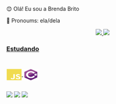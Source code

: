 😊 Olá! Eu sou a Brenda Brito

🤭 Pronoums: ela/dela

<div align="center">
  <a href="https://github.com/bibi-eight">
  <img height="180em" src="https://github-readme-stats.vercel.app/api?username=bibi-eight&show_icons=true&theme=nord&include_all_commits=true&count_private=true"/>
  <img height="180em" src="https://github-readme-stats.vercel.app/api/top-langs/?username=bibi-eight&layout=compact&langs_count=7&theme=nord"/>
</div>
  <h3>Estudando<h3>
<div style="display: inline_block"><br>
  <img align="center" alt="bibi-Js" height="30" width="40" src="https://raw.githubusercontent.com/devicons/devicon/master/icons/javascript/javascript-plain.svg">
  <img align="center" alt="bibi-Csharp" height="30" width="40" src="https://raw.githubusercontent.com/devicons/devicon/master/icons/csharp/csharp-original.svg">
</div>
  
  ##
  
  <div>
     <a href="https://discord.com/channels/@me" target="_blank"><img src="https://img.shields.io/badge/Discord-7289DA?style=for-the-badge&logo=discord&logoColor=white" target="_blank"></a> 
  <a href = "mailto:brendabritob8@gmail.com"><img src="https://img.shields.io/badge/-Gmail-%23333?style=for-the-badge&logo=gmail&logoColor=white" target="_blank"></a>
  <a href="https://www.linkedin.com/in/brenda-brito-179521236/" target="_blank"><img src="https://img.shields.io/badge/-LinkedIn-%230077B5?style=for-the-badge&logo=linkedin&logoColor=white" target="_blank"></a> 
</div>
